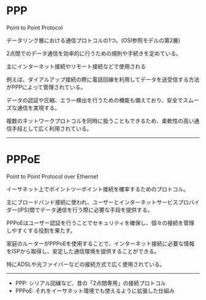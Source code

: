 # PPP

Point to Point Protocol

データリンク層における通信プロトコルの1つ。(OSI参照モデルの第2層)

2点間でのデータ通信を効率的に行うための規則や手続きを定めている。

主にインターネット接続やリモート接続などで使用される

例えば、ダイアルアップ接続の際に電話回線を利用してデータを送受信する方法がPPPによって管理されている。

データの認証や圧縮、エラー検出を行うための機能も備えており、安全でスムーズな通信を実現する。

複数のネットワークプロトコルを同時に扱うこともできるため、柔軟性の高い通信手段として広く利用されている。

---

# PPPoE

Point to Point Protocol over Ethernet

イーサネット上でポイントツーポイント接続を確率するためのプロトコル。

主にブロードバンド接続に使われ、ユーザーとインターネットサービスプロバイダー(IPS)間でデータ通信を行う際に必要な手段を提供する。

PPPoEはユーザー認証を行うことでセキュリティを確保し、個々の接続を管理しやすくする役割を果たす。

家庭のルーターがPPPoEを使用することで、インターネット接続に必要な情報をISPから取得し、安定した通信環境を提供することができる。

特にADSLや光ファイバーなどの接続方式で広く使用されている。

---

- PPP: シリアル回線など、昔の「2点間専用」の接続プロトコル
- PPPoE: それをイーサネット環境でも使えるように拡張した仕組み

